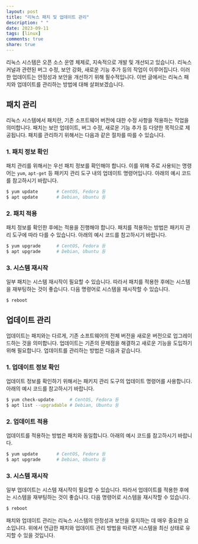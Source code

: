 ```yaml
---
layout: post
title: "리눅스 패치 및 업데이트 관리"
description: " "
date: 2023-09-11
tags: [linux]
comments: true
share: true
---
```


리눅스 시스템은 오픈 소스 운영 체제로, 지속적으로 개발 및 개선되고 있습니다. 리눅스 커널과 관련된 버그 수정, 보안 강화, 새로운 기능 추가 등의 작업이 이루어집니다. 이러한 업데이트는 안정성과 보안을 개선하기 위해 필수적입니다. 이번 글에서는 리눅스 패치와 업데이트를 관리하는 방법에 대해 살펴보겠습니다.

## 패치 관리

리눅스 시스템에서 패치란, 기존 소프트웨어 버전에 대한 수정 사항을 적용하는 작업을 의미합니다. 패치는 보안 업데이트, 버그 수정, 새로운 기능 추가 등 다양한 목적으로 제공됩니다. 패치를 관리하기 위해서는 다음과 같은 절차를 따를 수 있습니다.

### 1. 패치 정보 확인

패치 관리를 위해서는 우선 패치 정보를 확인해야 합니다. 이를 위해 주로 사용되는 명령어는 `yum`, `apt-get` 등 패키지 관리 도구 내의 업데이트 명령어입니다. 아래의 예시 코드를 참고하시기 바랍니다.

```bash
$ yum update       # CentOS, Fedora 등
$ apt update       # Debian, Ubuntu 등
```

### 2. 패치 적용

패치 정보를 확인한 후에는 적용을 진행해야 합니다. 패치를 적용하는 방법은 패키지 관리 도구에 따라 다를 수 있습니다. 아래의 예시 코드를 참고하시기 바랍니다.

```bash
$ yum upgrade      # CentOS, Fedora 등
$ apt upgrade      # Debian, Ubuntu 등
```

### 3. 시스템 재시작

일부 패치는 시스템 재시작이 필요할 수 있습니다. 따라서 패치를 적용한 후에는 시스템을 재부팅하는 것이 좋습니다. 다음 명령어로 시스템을 재시작할 수 있습니다.

```bash
$ reboot
```

## 업데이트 관리

업데이트는 패치와는 다르게, 기존 소프트웨어의 전체 버전을 새로운 버전으로 업그레이드하는 것을 의미합니다. 업데이트는 기존의 문제점을 해결하고 새로운 기능을 도입하기 위해 필요합니다. 업데이트를 관리하는 방법은 다음과 같습니다.

### 1. 업데이트 정보 확인

업데이트 정보를 확인하기 위해서는 패키지 관리 도구의 업데이트 명령어를 사용합니다. 아래의 예시 코드를 참고하시기 바랍니다.

```bash
$ yum check-update      # CentOS, Fedora 등
$ apt list --upgradable # Debian, Ubuntu 등
```

### 2. 업데이트 적용

업데이트를 적용하는 방법은 패치와 동일합니다. 아래의 예시 코드를 참고하시기 바랍니다.

```bash
$ yum update       # CentOS, Fedora 등
$ apt upgrade      # Debian, Ubuntu 등
```

### 3. 시스템 재시작

일부 업데이트는 시스템 재시작이 필요할 수 있습니다. 따라서 업데이트를 적용한 후에는 시스템을 재부팅하는 것이 좋습니다. 다음 명령어로 시스템을 재시작할 수 있습니다.

```bash
$ reboot
```

패치와 업데이트 관리는 리눅스 시스템의 안정성과 보안을 유지하는 데 매우 중요한 요소입니다. 위에서 언급한 패치와 업데이트 관리 방법을 따르면 시스템을 최신 상태로 유지할 수 있을 것입니다.
